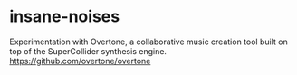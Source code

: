 # insane-noises

Experimentation with Overtone, a collaborative music creation tool built on top of the SuperCollider synthesis engine.
https://github.com/overtone/overtone
